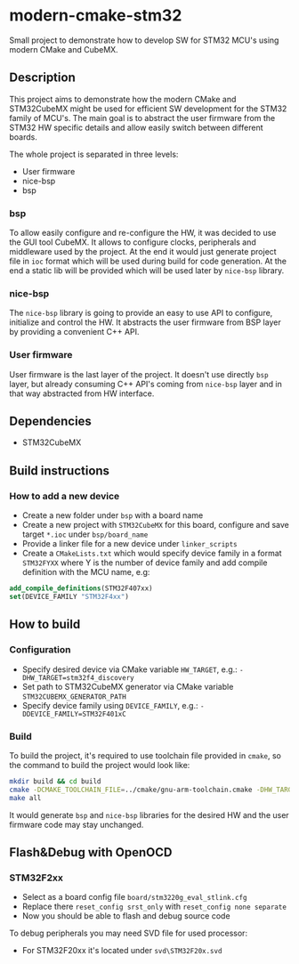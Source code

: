 # modern-cmake-stm32
Small project to demonstrate how to develop SW for STM32 MCU's using modern CMake and CubeMX.

## Description
This project aims to demonstrate how the modern CMake and STM32CubeMX
might be used for efficient SW development for the STM32 family of MCU's. 
The main goal is to abstract the user firmware from the STM32 HW specific details
and allow easily switch between different boards.

The whole project is separated in three levels:

- User firmware
- nice-bsp
- bsp

### bsp
To allow easily configure and re-configure the HW, it was decided
to use the GUI tool CubeMX. It allows to configure clocks, peripherals
and middleware used by the project. At the end it would just generate
project file in `ioc` format which will be used during build for code 
generation. At the end a static lib will be provided which will be used
later by `nice-bsp` library.

### nice-bsp
The `nice-bsp` library is going to provide an easy to use API to configure, initialize
and control the HW. It abstracts the user firmware from BSP layer by
providing a convenient C++ API.

### User firmware
User firmware is the last layer of the project. It doesn't use directly
`bsp` layer, but already consuming C++ API's coming from `nice-bsp` layer and in that way
abstracted from HW interface.

## Dependencies
- STM32CubeMX

## Build instructions

### How to add a new device

- Create a new folder under `bsp` with a board name
- Create a new project with `STM32CubeMX` for this board, configure
  and save target `*.ioc` under `bsp/board_name`
- Provide a linker file for a new device under `linker_scripts`  
- Create a `CMakeLists.txt` which would specify device family in a format `STM32FYXX`
  where Y is the number of device family and add compile definition with
  the MCU name, e.g:
```cmake
add_compile_definitions(STM32F407xx)
set(DEVICE_FAMILY "STM32F4xx")
```

## How to build

### Configuration
- Specify desired device via CMake variable `HW_TARGET`, e.g.:
`-DHW_TARGET=stm32f4_discovery`
- Set path to STM32CubeMX generator via CMake variable `STM32CUBEMX_GENERATOR_PATH`
- Specify device family using `DEVICE_FAMILY`, e.g.: `-DDEVICE_FAMILY=STM32F401xC`

### Build
To build the project, it's required to use toolchain file provided in `cmake`,
so the command to build the project would look like:
```bash
mkdir build && cd build
cmake -DCMAKE_TOOLCHAIN_FILE=../cmake/gnu-arm-toolchain.cmake -DHW_TARGET=stm32f4_discovery -DDEVICE_FAMILY=STM32F401xC ../
make all
```

It would generate `bsp` and `nice-bsp` libraries for the desired HW and
the user firmware code may stay unchanged.

## Flash&Debug with OpenOCD

### STM32F2xx
- Select as a board config file `board/stm3220g_eval_stlink.cfg`
- Replace there `reset_config srst_only` with `reset_config none separate`
- Now you should be able to flash and debug source code

To debug peripherals you may need SVD file for used processor:

- For STM32F20xx it's located under `svd\STM32F20x.svd`